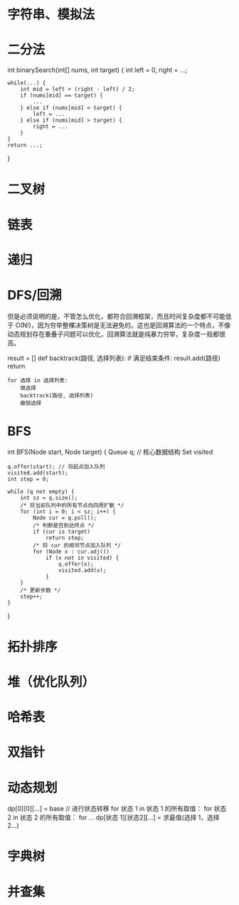 # 字符串、模拟法




# 二分法
int binarySearch(int[] nums, int target) {
int left = 0, right = ...;

    while(...) {
        int mid = left + (right - left) / 2;
        if (nums[mid] == target) {
            ...
        } else if (nums[mid] < target) {
            left = ...
        } else if (nums[mid] > target) {
            right = ...
        }
    }
    return ...;

}




# 二叉树




# 链表




# 递归




# DFS/回溯
但是必须说明的是，不管怎么优化，都符合回溯框架，而且时间复杂度都不可能低于 O(N!)，因为穷举整棵决策树是无法避免的。这也是回溯算法的一个特点，不像动态规划存在重叠子问题可以优化，回溯算法就是纯暴力穷举，复杂度一般都很高。

result = []
def backtrack(路径, 选择列表):
    if 满足结束条件:
        result.add(路径)
        return

    for 选择 in 选择列表:
        做选择
        backtrack(路径, 选择列表)
        撤销选择


# BFS
int BFS(Node start, Node target) {
Queue<Node> q; // 核心数据结构
Set<Node> visited

    q.offer(start); // 将起点加入队列
    visited.add(start);
    int step = 0;

    while (q not empty) {
        int sz = q.size();
        /* 将当前队列中的所有节点向四周扩散 */
        for (int i = 0; i < sz; i++) {
            Node cur = q.poll();
            /* 判断是否到达终点 */
            if (cur is target)
                return step;
            /* 将 cur 的相邻节点加入队列 */
            for (Node x : cur.adj())
                if (x not in visited) {
                    q.offer(x);
                    visited.add(x);
                }
        }
        /* 更新步数 */
        step++;
    }

}

# 拓扑排序

# 堆（优化队列）

# 哈希表

# 双指针

# 动态规划
dp[0][0][...] = base
// 进行状态转移
for 状态 1 in 状态 1 的所有取值：
   for 状态 2 in 状态 2 的所有取值：
      for ...
        dp[状态 1][状态2][...] = 求最值(选择 1，选择 2...)




# 字典树




# 并查集
